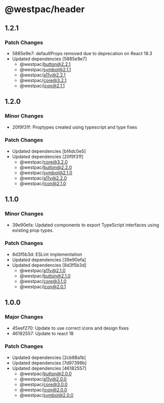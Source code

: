 # @westpac/header

## 1.2.1

### Patch Changes

- 5885e9e7: defaultProps removed due to deprecation on React 18.3
- Updated dependencies [5885e9e7]
  - @westpac/button@2.2.1
  - @westpac/symbol@2.1.1
  - @westpac/a11y@2.2.1
  - @westpac/core@3.2.1
  - @westpac/icon@2.1.1

## 1.2.0

### Minor Changes

- 20f9f31f: Proptypes created using typescript and type fixes

### Patch Changes

- Updated dependencies [bf4dc0e5]
- Updated dependencies [20f9f31f]
  - @westpac/core@3.2.0
  - @westpac/button@2.2.0
  - @westpac/symbol@2.1.0
  - @westpac/a11y@2.2.0
  - @westpac/icon@2.1.0

## 1.1.0

### Minor Changes

- 39e90efa: Updated components to export TypeScript interfaces using existing prop types.

### Patch Changes

- 8d3f5b3d: ESLint implementation
- Updated dependencies [39e90efa]
- Updated dependencies [8d3f5b3d]
  - @westpac/a11y@2.1.0
  - @westpac/button@2.1.0
  - @westpac/core@3.1.0
  - @westpac/icon@2.0.1

## 1.0.0

### Major Changes

- 45eef270: Update to use correct icons and design fixes
- 46182557: Update to react 18

### Patch Changes

- Updated dependencies [2cb88a1b]
- Updated dependencies [7d97398b]
- Updated dependencies [46182557]
  - @westpac/button@2.0.0
  - @westpac/a11y@2.0.0
  - @westpac/core@3.0.0
  - @westpac/icon@2.0.0
  - @westpac/symbol@2.0.0
